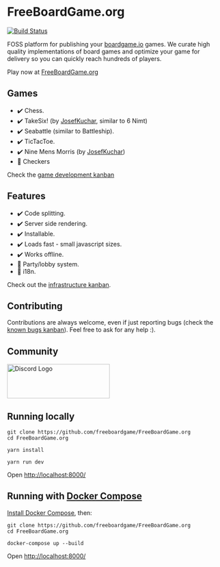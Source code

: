 # FreeBoardGame.org
[![Build Status](https://travis-ci.com/freeboardgame/FreeBoardGame.org.svg?branch=master)](https://travis-ci.com/freeboardgame/FreeBoardGame.org)

FOSS platform for publishing your [boardgame.io](https://boardgame.io) games. We curate high quality implementations of board games and optimize your game for delivery so you can quickly reach hundreds of players.

Play now at [FreeBoardGame.org](https://FreeBoardGame.org/)

## Games

- :heavy_check_mark: Chess.
- :heavy_check_mark: TakeSix! (by [JosefKuchar](https://github.com/JosefKuchar), similar to 6 Nimt)
- :heavy_check_mark: Seabattle (similar to Battleship).
- :heavy_check_mark: TicTacToe.
- :heavy_check_mark: Nine Mens Morris (by [JosefKuchar](https://github.com/JosefKuchar))
- :construction: Checkers

Check the [game development kanban](https://github.com/freeboardgame/FreeBoardGame.org/projects/11)

## Features

- :heavy_check_mark: Code splitting.
- :heavy_check_mark: Server side rendering.
- :heavy_check_mark: Installable.
- :heavy_check_mark: Loads fast - small javascript sizes.
- :heavy_check_mark: Works offline.
- :construction: Party/lobby system.
- :construction: i18n.

Check out the [infrastructure kanban](https://github.com/freeboardgame/FreeBoardGame.org/projects/6).

## Contributing

Contributions are always welcome, even if just reporting bugs (check the [known bugs kanban](https://github.com/freeboardgame/FreeBoardGame.org/projects/13)). Feel free to ask for any help :).

## Community

<a href="https://discord.gg/AaE6n3n" target="_blank"><img src="https://discordapp.com/assets/fc0b01fe10a0b8c602fb0106d8189d9b.png" alt="Discord Logo" width="240" height="80" /></a>

## Running locally

```
git clone https://github.com/freeboardgame/FreeBoardGame.org
cd FreeBoardGame.org

yarn install

yarn run dev
```
Open [http://localhost:8000/](http://localhost:8000/)

## Running with [Docker Compose](https://docs.docker.com/compose/)

[Install Docker Compose](https://docs.docker.com/compose/install/), then:

```
git clone https://github.com/freeboardgame/FreeBoardGame.org
cd FreeBoardGame.org

docker-compose up --build
```

Open [http://localhost:8000/](http://localhost:8000/)
